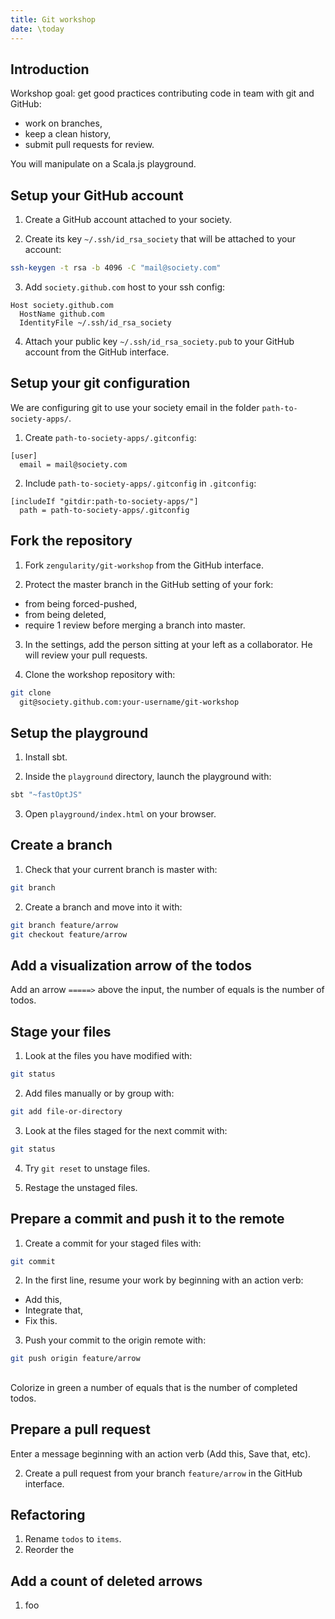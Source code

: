 ```yaml
---
title: Git workshop
date: \today
---
```


## Introduction

Workshop goal: get good practices contributing code in team with git and GitHub:

- work on branches,
- keep a clean history,
- submit pull requests for review.

You will manipulate on a Scala.js playground.

## Setup your GitHub account

1. Create a GitHub account attached to your society.

2. Create its key `~/.ssh/id_rsa_society` that will be attached to your account:

```bash
ssh-keygen -t rsa -b 4096 -C "mail@society.com"
```

3. Add `society.github.com` host to your ssh config:

```sshconfig
Host society.github.com
  HostName github.com
  IdentityFile ~/.ssh/id_rsa_society
```

4. Attach your public key `~/.ssh/id_rsa_society.pub` to your GitHub account
   from the GitHub interface.

## Setup your git configuration

We are configuring git to use your society email in the folder `path-to-society-apps/`.

1. Create `path-to-society-apps/.gitconfig`:

```gitconfig
[user]
  email = mail@society.com
```

2. Include `path-to-society-apps/.gitconfig` in `.gitconfig`:

```gitconfig
[includeIf "gitdir:path-to-society-apps/"]
  path = path-to-society-apps/.gitconfig
```

## Fork the repository

1. Fork `zengularity/git-workshop` from the GitHub interface.

2. Protect the master branch in the GitHub setting of your fork:

- from being forced-pushed,
- from being deleted,
- require 1 review before merging a branch into master.

3. In the settings, add the person sitting at your left as a collaborator. He
   will review your pull requests.

4. Clone the workshop repository with:

```bash
git clone
  git@society.github.com:your-username/git-workshop
```

## Setup the playground

1. Install sbt.

2. Inside the `playground` directory, launch the playground with:

```bash
sbt "~fastOptJS"
```

3. Open `playground/index.html` on your browser.

## Create a branch

1. Check that your current branch is master with:

```bash
git branch
```

2. Create a branch and move into it with:

```bash
git branch feature/arrow
git checkout feature/arrow
```

## Add a visualization arrow of the todos

Add an arrow `=====>` above the input, the number of equals is the number of
todos.

## Stage your files

1. Look at the files you have modified with:

```bash
git status
```

2. Add files manually or by group with:

```bash
git add file-or-directory
```

3. Look at the files staged for the next commit with:

```bash
git status
```

4. Try `git reset` to unstage files.

5. Restage the unstaged files.

## Prepare a commit and push it to the remote

1. Create a commit for your staged files with:

```bash
git commit
```

2. In the first line, resume your work by beginning with an action verb:

- Add this,
- Integrate that,
- Fix this.

3. Push your commit to the origin remote with:

```bash
git push origin feature/arrow
```

##

Colorize in green a number of equals that is the number of completed todos.

## Prepare a pull request

Enter a message beginning with an action verb (Add this, Save that, etc).

2. Create a pull request from your branch `feature/arrow` in the GitHub interface.

## Refactoring

1. Rename `todos` to `items`.
2. Reorder the

## Add a count of deleted arrows

1. foo
